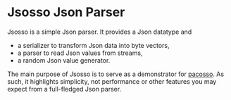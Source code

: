 # Jsosso Json Parser

Jsosso is a simple Json parser.
It provides a Json datatype and

- a serializer to transform Json data into byte vectors,
- a parser to read Json values from streams,
- a random Json value generator.

The main purpose of Jsosso is to serve as a demonstrator for [pacosso].
As such, it highlights simplicity, not performance
or other features you may expect from a full-fledged Json parser.

[pacosso]:  https://github.com/toschoo/pacosso


